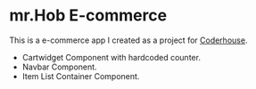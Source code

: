 # mr.Hob E-commerce 

This is a e-commerce app  I created as a project for [Coderhouse](https://www.coderhouse.com.pe/).

- Cartwidget Component with hardcoded counter.
- Navbar Component.
- Item List Container Component.
